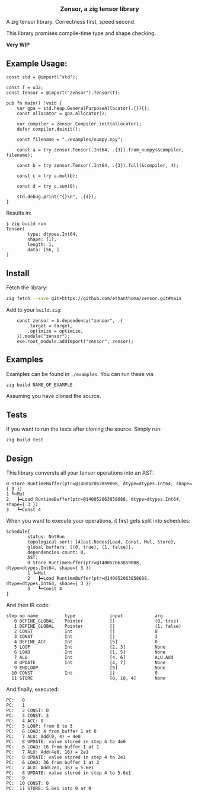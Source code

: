 <h3 align="center">
    Zensor, a zig tensor library
</h3>

A zig tensor library. Correctness first, speed second.

This library promises compile-time type and shape checking.

**Very WIP**

## Example Usage:
```zig 
const std = @import("std");

const T = u32;
const Tensor = @import("zensor").Tensor(T);

pub fn main() !void {
    var gpa = std.heap.GeneralPurposeAllocator(.{}){};
    const allocator = gpa.allocator();

    var compiler = zensor.Compiler.init(allocator);
    defer compiler.deinit();

    const filename = "./examples/numpy.npy";

    const a = try zensor.Tensor(.Int64, .{3}).from_numpy(&compiler, filename);

    const b = try zensor.Tensor(.Int64, .{3}).full(&compiler, 4);

    const c = try a.mul(b);

    const d = try c.sum(0);

    std.debug.print("{}\n", .{d});
}
```

Results in:
```
❯ zig build run
Tensor(
        type: dtypes.Int64,
        shape: [1],
        length: 1,
        data: [56, ]
)
```

## Install

Fetch the library:
```bash
zig fetch --save git+https://github.com/ethanthoma/zensor.git#main
```

Add to your `build.zig`:
```zig
    const zensor = b.dependency("zensor", .{
        .target = target,
        .optimize = optimize,
    }).module("zensor");
    exe.root_module.addImport("zensor", zensor);
```

## Examples

Examples can be found in `./examples`. You can run these via:
```bash
zig build NAME_OF_EXAMPLE
```
Assuming you have cloned the source.

## Tests

If you want to run the tests after cloning the source. Simply run:
```bash
zig build test
```

## Design

This library conversts all your tensor operations into an AST:
```
0 Store RuntimeBuffer(ptr=@140052063859008, dtype=dtypes.Int64, shape={ 3 })
1 ┗━Mul
2   ┣━Load RuntimeBuffer(ptr=@140052063858688, dtype=dtypes.Int64, shape={ 3 })
3   ┗━Const 4
```

When you want to execute your operations, it first gets split into schedules:
```
Schedule{
        status: NotRun
        topological sort: [4]ast.Nodes{Load, Const, Mul, Store},
        global buffers: [(0, true), (1, false)],
        dependencies count: 0,
        AST:
        0 Store RuntimeBuffer(ptr=@140052063859008, dtype=dtypes.Int64, shape={ 3 })
        1 ┗━Mul
        2   ┣━Load RuntimeBuffer(ptr=@140052063858688, dtype=dtypes.Int64, shape={ 3 })
        3   ┗━Const 4
}
```

And then IR code:
```
step op name          type             input            arg
   0 DEFINE_GLOBAL    Pointer          []               (0, true)
   1 DEFINE_GLOBAL    Pointer          []               (1, false)
   2 CONST            Int              []               0
   3 CONST            Int              []               3
   4 DEFINE_ACC       Int              [5]              0
   5 LOOP             Int              [2, 3]           None
   6 LOAD             Int              [1, 5]           None
   7 ALU              Int              [4, 6]           ALU.Add
   8 UPDATE           Int              [4, 7]           None
   9 ENDLOOP                           [5]              None
  10 CONST            Int              []               0
  11 STORE                             [0, 10, 4]       None
```

And finally, executed:
```
PC:   0
PC:   1
PC:   2 CONST: 0
PC:   3 CONST: 3
PC:   4 ACC: 0
PC:   5 LOOP: from 0 to 3
PC:   6 LOAD: 4 from buffer 1 at 0
PC:   7 ALU: Add(0, 4) = 4e0
PC:   8 UPDATE: value stored in step 4 to 4e0
PC:   6 LOAD: 16 from buffer 1 at 1
PC:   7 ALU: Add(4e0, 16) = 2e1
PC:   8 UPDATE: value stored in step 4 to 2e1
PC:   6 LOAD: 36 from buffer 1 at 2
PC:   7 ALU: Add(2e1, 36) = 5.6e1
PC:   8 UPDATE: value stored in step 4 to 5.6e1
PC:   9
PC:  10 CONST: 0
PC:  11 STORE: 5.6e1 into 0 at 0
```

